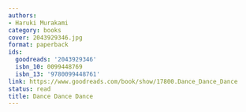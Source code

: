 ```yaml
---
authors:
- Haruki Murakami
category: books
cover: 2043929346.jpg
format: paperback
ids:
  goodreads: '2043929346'
  isbn_10: 0099448769
  isbn_13: '9780099448761'
link: https://www.goodreads.com/book/show/17800.Dance_Dance_Dance
status: read
title: Dance Dance Dance
---
```


